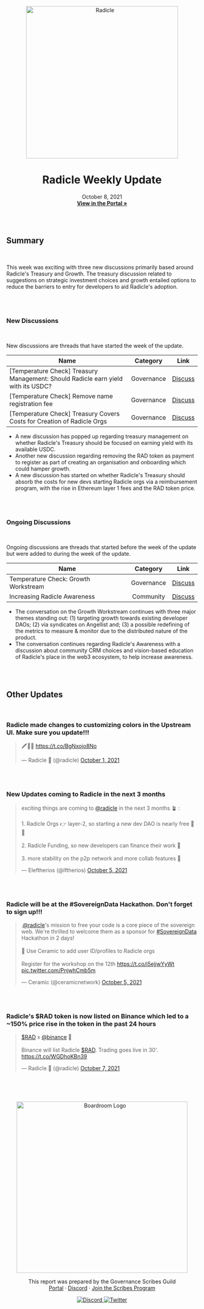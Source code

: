 <p align="center">
  <a href="http://app.boardroom.info/radicle">
    <img src="https://worker.snapshot.org/mirror?img=https%3A%2F%2Fraw.githubusercontent.com%2Fsnapshot-labs%2Fsnapshot-spaces%2Fmaster%2Fspaces%2Fgov.radicle.eth%2Fspace.png" alt="Radicle" width="400" />
  </a>
  <h1 align="center">Radicle Weekly Update</h1>
  <p align="center">
    October 8, 2021
  <br />
  <a href="http://app.boardroom.info/radicle"><strong>View in the Portal »</strong></a>
  <br />
  </p>
</p>

<br />
<br />

## Summary

<br />

This week was exciting with three new discussions primarily based around Radicle's Treasury and Growth. The treasury discussion related to suggestions on strategic investment choices and growth entailed options to reduce the barriers to entry for developers to aid Radicle's adoption. 

<br />
<br />

### New Discussions

<br />

New discussions are threads that have started the week of the update.

| Name          | Category      | Link   |
| ------------- |:-------------:| :-----:|
| [Temperature Check] Treasury Management: Should Radicle earn yield with its USDC? | Governance | [Discuss](https://radicle.community/t/temperature-check-treasury-management-should-radicle-earn-yield-with-its-usdc/2518)
| [Temperature Check] Remove name registration fee | Governance | [Discuss](https://radicle.community/t/temperature-check-remove-name-registration-fee/2516)
| [Temperature Check] Treasury Covers Costs for Creation of Radicle Orgs | Governance | [Discuss](https://radicle.community/t/temperature-check-treasury-covers-costs-for-creation-of-radicle-orgs/2515)

- A new discussion has popped up regarding treasury management on whether Radicle's Treasury should be focused on earning yield with its available USDC.
- Another new discussion regarding removing the RAD token as payment to register as part of creating an organisation and onboarding which could hamper growth.
- A new discussion has started on whether Radicle's Treasury should absorb the costs for new devs starting Radicle orgs via a reimbursement program, with the rise in Ethereum layer 1 fees and the RAD token price.


<br />
<br />

### Ongoing Discussions

<br />

Ongoing discussions are threads that started before the week of the update but were added to during the week of the update.

| Name          | Category      | Link   |
| ------------- |:-------------:| :-----:|
| Temperature Check: Growth Workstream | Governance | [Discuss](https://radicle.community/t/temperature-check-growth-workstream/2509/8)
| Increasing Radicle Awareness | Community | [Discuss](https://radicle.community/t/increasing-radicle-awareness/2493/8)

- The conversation on the Growth Workstream continues with three major themes standing out: (1) targeting growth towards existing developer DAOs; (2) via syndicates on Angellist and; (3) a possible redefining of the metrics to measure & monitor due to the distributed nature of the product.
- The conversation continues regarding Radicle's Awareness with a discussion about community CRM choices and vision-based education of Radicle's place in the web3 ecosystem, to help increase awareness.

<br />
<br />

## Other Updates

<br />

### **Radicle made changes to customizing colors in the Upstream UI. Make sure you update!!!**

<blockquote class="twitter-tweet"><p lang="und" dir="ltr">🖍🌈🌱 <a href="https://t.co/BgNxojo8No">https://t.co/BgNxojo8No</a></p>&mdash; Radicle 🌱 (@radicle) <a href="https://twitter.com/radicle/status/1443883583261843460?ref_src=twsrc%5Etfw">October 1, 2021</a></blockquote> <script async src="https://platform.twitter.com/widgets.js" charset="utf-8"></script>

<br />
<br />

### **New Updates coming to Radicle in the next 3 months**

<blockquote class="twitter-tweet"><p lang="en" dir="ltr">exciting things are coming to <a href="https://twitter.com/radicle?ref_src=twsrc%5Etfw">@radicle</a> in the next 3 months 🪴 :<br><br>1. Radicle Orgs 👉 layer-2, so starting a new dev DAO is nearly free 🤜🤛<br><br>2. Radicle Funding, so new developers can finance their work 🌱<br><br>3. more stability on the p2p network and more collab features 🤝</p>&mdash; Eleftherios (@lftherios) <a href="https://twitter.com/lftherios/status/1445287423521480704?ref_src=twsrc%5Etfw">October 5, 2021</a></blockquote> <script async src="https://platform.twitter.com/widgets.js" charset="utf-8"></script>


<br />
<br />

### **Radicle will be at the #SovereignData Hackathon. Don't forget to sign up!!!**

<blockquote class="twitter-tweet"><p lang="en" dir="ltr">.<a href="https://twitter.com/radicle?ref_src=twsrc%5Etfw">@radicle</a>&#39;s mission to free your code is a core piece of the sovereign web. We&#39;re thrilled to welcome them as a sponsor for <a href="https://twitter.com/hashtag/SovereignData?src=hash&amp;ref_src=twsrc%5Etfw">#SovereignData</a> Hackathon in 2 days!<br><br>🌱 Use Ceramic to add user ID/profiles to Radicle orgs<br><br>Register for the workshop on the 12th <a href="https://t.co/i5ejjwYyWt">https://t.co/i5ejjwYyWt</a> <a href="https://t.co/PnjwhCmb5m">pic.twitter.com/PnjwhCmb5m</a></p>&mdash; Ceramic (@ceramicnetwork) <a href="https://twitter.com/ceramicnetwork/status/1445441846453227530?ref_src=twsrc%5Etfw">October 5, 2021</a></blockquote> <script async src="https://platform.twitter.com/widgets.js" charset="utf-8"></script>

<br />
<br />

### **Radicle's $RAD token is now listed on Binance which led to a ~150% price rise in the token in the past 24 hours**

<blockquote class="twitter-tweet"><p lang="en" dir="ltr"><a href="https://twitter.com/search?q=%24RAD&amp;src=ctag&amp;ref_src=twsrc%5Etfw">$RAD</a> x <a href="https://twitter.com/binance?ref_src=twsrc%5Etfw">@binance</a> 🌱<br><br>Binance will list Radicle <a href="https://twitter.com/search?q=%24RAD&amp;src=ctag&amp;ref_src=twsrc%5Etfw">$RAD</a>. Trading goes live in 30&#39;. <a href="https://t.co/WGDhoKBn39">https://t.co/WGDhoKBn39</a></p>&mdash; Radicle 🌱 (@radicle) <a href="https://twitter.com/radicle/status/1446000030775709701?ref_src=twsrc%5Etfw">October 7, 2021</a></blockquote> <script async src="https://platform.twitter.com/widgets.js" charset="utf-8"></script>



<br />
<br />
<br />


<p align="center">
  <a href="http://app.boardroom.info/">
    <img src="https://i.ibb.co/PFcchnQ/boardroom.png" alt="Boardroom Logo" width="450" />
  </a>
</p>

<p align="center">
	This report was prepared by the Governance Scribes Guild
  <br />
  <a href="http://boardroom.info/">Portal</a>
  ·
  <a href="https://discord.com/invite/tgrTFg9">Discord</a>
  ·
  <a href="https://boardroom.mirror.xyz/JHrN8nVy_J4C7Xzj37zoyPANg0ZnNszhWy9YOZHC0lM">Join the Scribes Program</a>
</p>

<p align="center">
  <a href="https://discord.gg/CEZ8WfuK8s">
    <img src="https://img.shields.io/badge/Discord-Join-7289da?style=for-the-badge&logo=discord&logoColor=white" alt="Discord" />
  </a>
  <a href="https://twitter.com/boardroom_info">
    <img src="https://img.shields.io/badge/Twitter-Follow-1da1f2?style=for-the-badge&logo=twitter&logoColor=white" alt="Twitter" />
  </a>
</p>
